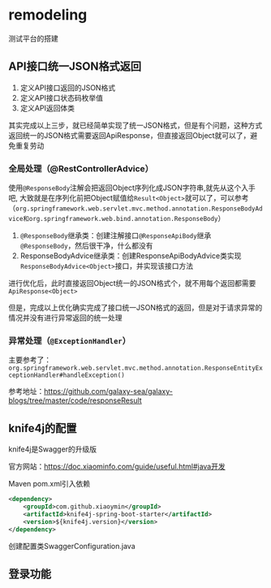 # remodeling
测试平台的搭建


## API接口统一JSON格式返回

1. 定义API接口返回的JSON格式
2. 定义API接口状态码枚举值
3. 定义API返回体类

其实完成以上三步，就已经简单实现了统一JSON格式，但是有个问题，这种方式返回统一的JSON格式需要返回ApiResponse<Object>，但直接返回Object就可以了，避免重复劳动

### 全局处理（@RestControllerAdvice）
使用`@ResponseBody`注解会把返回Object序列化成JSON字符串,就先从这个入手吧, 大致就是在序列化前把Object赋值给`Result<Object>`就可以了，可以参考（`org.springframework.web.servlet.mvc.method.annotation.ResponseBodyAdvice和org.springframework.web.bind.annotation.ResponseBody`）
1. `@ResponseBody`继承类：创建注解接口`@ResponseApiBody`继承`@ResponseBody`，然后很干净，什么都没有
2. ResponseBodyAdvice继承类：创建ResponseApiBodyAdvice类实现`ResponseBodyAdvice<Object>`接口，并实现该接口方法

进行优化后，此时直接返回Object统一的JSON格式个，就不用每个返回都需要`ApiResponse<Object>`

但是，完成以上优化确实完成了接口统一JSON格式的返回，但是对于请求异常的情况并没有进行异常返回的统一处理

### 异常处理（`@ExceptionHandler`）

主要参考了：`org.springframework.web.servlet.mvc.method.annotation.ResponseEntityExceptionHandler#handleException()`

参考地址：https://github.com/galaxy-sea/galaxy-blogs/tree/master/code/responseResult

## knife4j的配置
knife4j是Swagger的升级版

官方网站：https://doc.xiaominfo.com/guide/useful.html#java开发

Maven pom.xml引入依赖
```xml
<dependency>
    <groupId>com.github.xiaoymin</groupId>
    <artifactId>knife4j-spring-boot-starter</artifactId>
    <version>${knife4j.version}</version>
</dependency>
```
创建配置类SwaggerConfiguration.java

## 登录功能